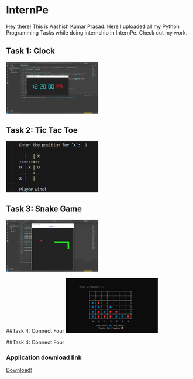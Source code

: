 # InternPe
Hey there! This is Aashish Kumar Prasad. Here I uploaded all my Python Programming Tasks while doing internship in InternPe. Check out my work.

## Task 1: Clock                                                                                                                                                     
<a href="https://github.com/AashishKrPd/InternPe/tree/main/Task_01_Clock"><img src="./Thumbnail/Task1.png" width="50%"></a>

## Task 2: Tic Tac Toe
<a href="https://github.com/AashishKrPd/InternPe/tree/main/Task_02_Tic_Tac_Toe"><img src="./Thumbnail/Task2.png" width="50%"></a>

## Task 3: Snake Game                                                                                                                                                    
<a href="https://github.com/AashishKrPd/InternPe/tree/main/Task_03_Snake_Game"><img src="./Thumbnail/Task3.png" width="50%"></a>

##Task 4: Connect Four
<a href="https://github.com/AashishKrPd/InternPe/tree/main/Task_04_Connect_Four"><img src="./Thumbnail/Task4.png" width="50%"></a>


##Task 4: Connect Four
### Application download link
<a href="https://github.com/AashishKrPd/InternPe/releases/tag/v1.0.0">Download!</a>





